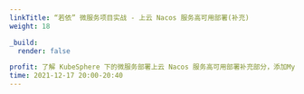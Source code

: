 ```yaml
---
linkTitle: “若依” 微服务项目实战 - 上云 Nacos 服务高可用部署(补充)
weight: 18

_build:
  render: false

profit: 了解 KubeSphere 下的微服务部署上云 Nacos 服务高可用部署补充部分，添加MySQL端口号
time: 2021-12-17 20:00-20:40
---
```

